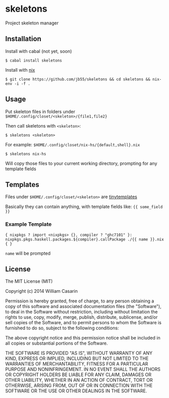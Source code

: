 
# skeletons

  Project skeleton manager

## Installation

  Install with cabal (not yet, soon)

    $ cabal install skeletons

  Install with [nix](http://nixos.org/nix/)

    $ git clone https://github.com/jb55/skeletons && cd skeletons && nix-env -i -f .

## Usage

  Put skeleton files in folders under `$HOME/.config/closet/<skeleton>/{file1,file2}`

  Then call skeletons with `<skeleton>`:

    $ skeletons <skeleton>

  For example: `$HOME/.config/closet/nix-hs/{default,shell}.nix`

    $ skeletons nix-hs

  Will copy those files to your current working directory, prompting for any template
  fields

## Templates

  Files under `$HOME/.config/closet/<skeleton>` are [tinytemplates](https://hackage.haskell.org/package/tinytemplate)

  Basically they can contain anything, with template fields like: `{{ some_field }}`

### Example Template

    { nixpkgs ? import <nixpkgs> {}, compiler ? "ghc7101" }:
    nixpkgs.pkgs.haskell.packages.${compiler}.callPackage ./{{ name }}.nix { }

  `name` will be prompted

## License

  The MIT License (MIT)

  Copyright (c) 2014 William Casarin

  Permission is hereby granted, free of charge, to any person obtaining a copy
  of this software and associated documentation files (the "Software"), to deal
  in the Software without restriction, including without limitation the rights
  to use, copy, modify, merge, publish, distribute, sublicense, and/or sell
  copies of the Software, and to permit persons to whom the Software is
  furnished to do so, subject to the following conditions:

  The above copyright notice and this permission notice shall be included in
  all copies or substantial portions of the Software.

  THE SOFTWARE IS PROVIDED "AS IS", WITHOUT WARRANTY OF ANY KIND, EXPRESS OR
  IMPLIED, INCLUDING BUT NOT LIMITED TO THE WARRANTIES OF MERCHANTABILITY,
  FITNESS FOR A PARTICULAR PURPOSE AND NONINFRINGEMENT. IN NO EVENT SHALL THE
  AUTHORS OR COPYRIGHT HOLDERS BE LIABLE FOR ANY CLAIM, DAMAGES OR OTHER
  LIABILITY, WHETHER IN AN ACTION OF CONTRACT, TORT OR OTHERWISE, ARISING FROM,
  OUT OF OR IN CONNECTION WITH THE SOFTWARE OR THE USE OR OTHER DEALINGS IN
  THE SOFTWARE.
